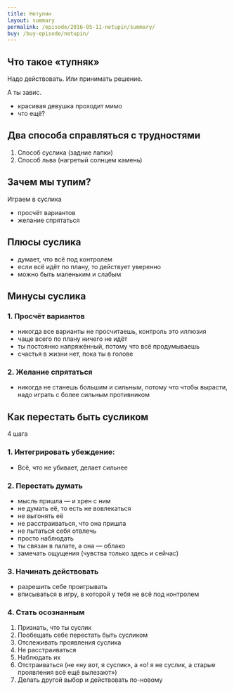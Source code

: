 ```yaml
---
title: Нетупин
layout: summary
permalink: /episode/2016-05-11-netupin/summary/
buy: /buy-episode/netupin/
---
```



## Что такое «тупняк»

Надо действовать. Или принимать решение.

А ты завис.

- красивая девушка проходит мимо
- что ещё?

## Два способа справляться с трудностями

1. Способ суслика (задние лапки)
1. Способ льва (нагретый солнцем камень)

## Зачем мы тупим?

Играем в суслика

- просчёт вариантов
- желание спрятаться

## Плюсы суслика

- думает, что всё под контролем
- если всё идёт по плану, то действует уверенно
- можно быть маленьким и слабым

## Минусы суслика

### 1. Просчёт вариантов

- никогда все варианты не просчитаешь, контроль это иллюзия
- чаще всего по плану ничего не идёт
- ты постоянно напряжённый, потому что всё продумываешь
- счастья в жизни нет, пока ты в голове

### 2. Желание спрятаться

- никогда не станешь большим и сильным, потому что чтобы вырасти, надо играть с более сильным противником

## Как перестать быть сусликом

4 шага

### 1. Интегрировать убеждение:

- Всё, что не убивает, делает сильнее

### 2. Перестать думать

- мысль пришла — и хрен с ним
- не думать её, то есть не вовлекаться
- не выгонять её
- не расстраиваться, что она пришла
- не пытаться себя отвлечь
- просто наблюдать
- ты связан в палате, а она — облако
- замечать ощущения (чувства только здесь и сейчас)

### 3. Начинать действовать

- разрешить себе проигрывать
- вписываться в игру, в которой у тебя не всё под контролем

### 4. Стать осознанным

1. Признать, что ты суслик
1. Пообещать себе перестать быть сусликом
1. Отслеживать проявления суслика
1. Не расстраиваться
1. Наблюдать их
1. Отстраиваться (не «ну вот, я суслик», а «о! я не суслик, а старые проявления всё ещё вылезают»)
1. Делать другой выбор и действовать по-новому
